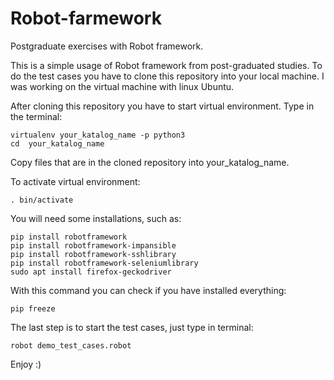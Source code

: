 # Robot-farmework
Postgraduate exercises with Robot framework.


This is a simple usage of Robot framework from post-graduated studies.
To do the test cases you have to clone this repository into your local machine.
I was working on the virtual machine with linux Ubuntu.

After cloning this repository you have to start virtual environment.
Type in the terminal:

```
virtualenv your_katalog_name -p python3
cd  your_katalog_name
```

Copy files that are in the cloned repository into your_katalog_name.

To activate virtual environment:
```
. bin/activate
```   

You will need some installations, such as:

```
pip install robotframework
pip install robotframework-impansible
pip install robotframework-sshlibrary
pip install robotframework-seleniumlibrary
sudo apt install firefox-geckodriver
```
With this command you can check if you have installed everything:
```
pip freeze
```


The last step is to start the test cases, just type in terminal:

```
robot demo_test_cases.robot
```

Enjoy :)
